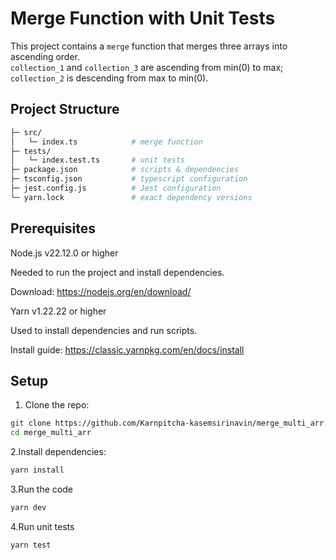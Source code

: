 # Merge Function with Unit Tests

This project contains a `merge` function that merges three arrays into ascending order.  
`collection_1` and `collection_3` are ascending from min(0) to max; `collection_2` is descending from max to min(0). 

## Project Structure
```bash
├─ src/
│   └─ index.ts            # merge function
├─ tests/
│   └─ index.test.ts       # unit tests 
├─ package.json            # scripts & dependencies
├─ tsconfig.json           # typescript configuration
├─ jest.config.js          # Jest configuration
└─ yarn.lock               # exact dependency versions
```

## Prerequisites

Node.js v22.12.0 or higher

Needed to run the project and install dependencies.

Download: https://nodejs.org/en/download/

Yarn v1.22.22 or higher

Used to install dependencies and run scripts.

Install guide: https://classic.yarnpkg.com/en/docs/install

## Setup
1. Clone the repo:
```bash
git clone https://github.com/Karnpitcha-kasemsirinavin/merge_multi_arr.git
cd merge_multi_arr
```

2.Install dependencies:
```bash
yarn install
```
3.Run the code
```bash
yarn dev
```

4.Run unit tests
```bash
yarn test
```
